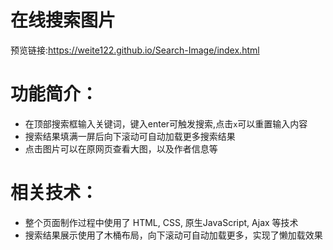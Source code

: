 # 在线搜索图片
预览链接:https://weite122.github.io/Search-Image/index.html

# 功能简介：

- 在顶部搜索框输入关键词，键入enter可触发搜索,点击`x`可以重置输入内容
- 搜索结果填满一屏后向下滚动可自动加载更多搜索结果
- 点击图片可以在原网页查看大图，以及作者信息等

# 相关技术：

- 整个页面制作过程中使用了 HTML, CSS, 原生JavaScript, Ajax 等技术
- 搜索结果展示使用了木桶布局，向下滚动可自动加载更多，实现了懒加载效果
